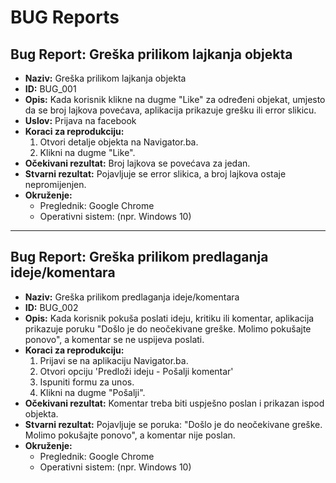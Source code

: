 # BUG Reports

## Bug Report: Greška prilikom lajkanja objekta

- **Naziv:** Greška prilikom lajkanja objekta
- **ID:** BUG_001
- **Opis:** Kada korisnik klikne na dugme "Like" za određeni objekat, umjesto da se broj lajkova povećava, aplikacija prikazuje grešku ili error slikicu.
- **Uslov:** Prijava na facebook
- **Koraci za reprodukciju:**
    1. Otvori detalje objekta na Navigator.ba.
    2. Klikni na dugme "Like".
- **Očekivani rezultat:** Broj lajkova se povećava za jedan.
- **Stvarni rezultat:** Pojavljuje se error slikica, a broj lajkova ostaje nepromijenjen.
- **Okruženje:**
    - Preglednik: Google Chrome 
    - Operativni sistem: (npr. Windows 10)

---

## Bug Report: Greška prilikom predlaganja ideje/komentara

- **Naziv:** Greška prilikom predlaganja ideje/komentara
- **ID:** BUG_002
- **Opis:** Kada korisnik pokuša poslati ideju, kritiku ili komentar, aplikacija prikazuje poruku "Došlo je do neočekivane greške. Molimo pokušajte ponovo", a komentar se ne uspijeva poslati.
- **Koraci za reprodukciju:**
    1. Prijavi se na aplikaciju Navigator.ba.
    2. Otvori opciju 'Predloži ideju - Pošalji komentar'
    3. Ispuniti formu za unos.
    4. Klikni na dugme "Pošalji".
- **Očekivani rezultat:** Komentar treba biti uspješno poslan i prikazan ispod objekta.
- **Stvarni rezultat:** Pojavljuje se poruka: "Došlo je do neočekivane greške. Molimo pokušajte ponovo", a komentar nije poslan.
- **Okruženje:**
    - Preglednik: Google Chrome 
    - Operativni sistem: (npr. Windows 10)